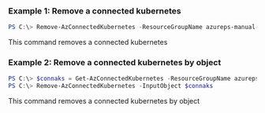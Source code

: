 ### Example 1: Remove a connected kubernetes
```powershell
PS C:\> Remove-AzConnectedKubernetes -ResourceGroupName azureps-manual-test -ClusterName ps-connaks-t01

```

This command removes a connected kubernetes

### Example 2: Remove a connected kubernetes by object
```powershell
PS C:\> $connaks = Get-AzConnectedKubernetes -ResourceGroupName azureps-manual-test -Name ps-connaks-t02
PS C:\> Remove-AzConnectedKubernetes -InputObject $connaks

```

This command removes a connected kubernetes by object


